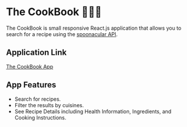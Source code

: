 # The CookBook 🧑🏻‍🍳

The CookBook is small responsive React.js application that allows you to search for a recipe using the  [spoonacular API](https://spoonacular.com/food-api/docs).


## Application Link
[The CookBook App](https://recipe-finder-zeta-lake.vercel.app/)

## App Features
- Search for recipes. 
- Filter the results by cuisines.
- See Recipe Details including Health Information, Ingredients, and Cooking Instructions. 

